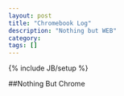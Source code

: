 ```yaml
---
layout: post
title: "Chromebook Log"
description: "Nothing but WEB"
category: 
tags: []
---
```

{% include JB/setup %} 

##Nothing But Chrome
